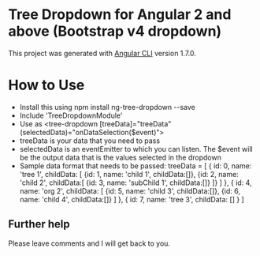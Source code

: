 # Tree Dropdown for Angular 2 and above (Bootstrap v4 dropdown)

This project was generated with [Angular CLI](https://github.com/angular/angular-cli) version 1.7.0.

# How to Use

 - Install this using npm install ng-tree-dropdown --save
 - Include 'TreeDropdownModule'
- Use as <tree-dropdown [treeData]="treeData" (selectedData)="onDataSelection($event)"></tree-dropdpwn>
- treeData is your data that you need to pass
- selectedData is an eventEmitter to which you can listen. The $event will be the output data that is   the values selected in the dropdown
- Sample data format that needs to be passed:
    treeData = [
      {
        id: 0, name: 'tree 1', childData: [
          {id: 1, name: 'child 1', childData:[]},
          {id: 2, name: 'child 2', childData:[
            {id: 3, name: 'subChild 1', childData:[]}
          ]}
        ]
      },
      {
        id: 4, name: 'org 2', childData: [
          {id: 5, name: 'child 3', childData:[]},
          {id: 6, name: 'child 4', childData:[]}
        ]
      },
      {
        id: 7, name: 'tree 3', childData: []
      }
    ]

## Further help

Please leave comments and I will get back to you.

